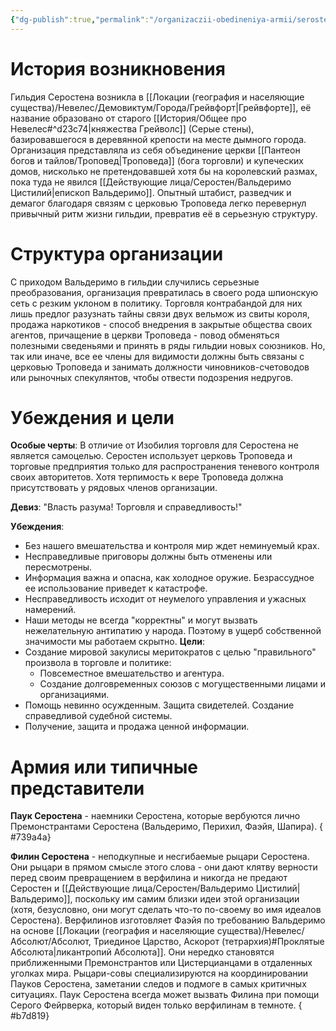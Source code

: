 ```yaml
---
{"dg-publish":true,"permalink":"/organizaczii-obedineniya-armii/serosten/","dgPassFrontmatter":true}
---
```


# История возникновения

 Гильдия Серостена возникла в [[Локации (география и населяющие существа)/Невелес/Демовиктум/Города/Грейвфорт\|Грейвфорте]], её название образовано от старого [[История/Общее про Невелес#^d23c74\|княжества Грейволс]] (Серые стены), базировавшегося в деревянной крепости на месте дымного города. Организация представляла из себя объединение церкви [[Пантеон богов и тайлов/Троповед\|Троповеда]] (бога торговли) и купеческих домов, нисколько не претендовавшей хотя бы на королевский размах, пока туда не явился [[Действующие лица/Серостен/Вальдеримо Цистилий\|епископ Вальдеримо]]. Опытный штабист, разведчик и демагог благодаря связям с церковью Троповеда легко перевернул привычный ритм жизни гильдии, превратив её в серьезную структуру.  

# Структура организации

С приходом Вальдеримо в гильдии случились серьезные преобразования, организация превратилась в своего рода шпионскую сеть с резким уклоном в политику. Торговля контрабандой для них лишь предлог разузнать тайны связи двух вельмож из свиты короля, продажа наркотиков - способ внедрения в закрытые общества своих агентов, причащение в церкви Троповеда - повод обменяться полезными сведеньями и принять в ряды гильдии новых союзников. Но, так или иначе, все ее члены для видимости должны быть связаны с церковью Троповеда и занимать должности чиновников-счетоводов или рыночных спекулянтов, чтобы отвести подозрения недругов.

# Убеждения и цели

**Особые черты**: В отличие от Изобилия торговля для Серостена не является самоцелью. Серостен использует церковь Троповеда и торговые предприятия только для распространения теневого контроля своих авторитетов. Хотя терпимость к вере Троповеда должна присутствовать у рядовых членов организации.

**Девиз**: "Власть разума! Торговля и справедливость!"

**Убеждения**: 
- Без нашего вмешательства и контроля мир ждет неминуемый крах.
- Несправедливые приговоры должны быть отменены или пересмотрены.
- Информация важна и опасна, как холодное оружие. Безрассудное ее использование приведет к катастрофе.
- Несправедливость исходит от неумелого управления и ужасных намерений.
- Наши методы не всегда "корректны" и могут вызвать нежелательную антипатию у народа. Поэтому в ущерб собственной значимости мы работаем скрытно.
**Цели**: 
- Создание мировой закулисы меритократов с целью "правильного" произвола в торговле и политике:
	- Повсеместное вмешательство и агентура.
	- Создание долговременных союзов с могущественными лицами и организациями.
- Помощь невинно осужденным. Защита свидетелей. Создание справедливой судебной системы.
- Получение, защита и продажа ценной информации.

# Армия или типичные представители

**Паук Серостена** - наемники Серостена, которые вербуются лично Премонстрантами Серостена (Вальдеримо, Перихил, Фаэйя, Шапира).
{ #739a4a}


**Филин Серостена** - неподкупные и несгибаемые рыцари Серостена. Они рыцари в прямом смысле этого слова - они дают клятву верности перед своим превращением в верфилина и никогда не предают Серостен и [[Действующие лица/Серостен/Вальдеримо Цистилий\|Вальдеримо]], поскольку им самим близки идеи этой организации (хотя, безусловно, они могут сделать что-то по-своему во имя идеалов Серостена). Верфилинов изготовляет Фаэйя по требованию Вальдеримо на основе [[Локации (география и населяющие существа)/Невелес/Абсолют/Абсолют, Триединое Царство, Аскорот (тетрархия)#Проклятые Абсолюта\|ликантропий Абсолюта]]. Они нередко становятся приближенными Премонстрантов или Цистерцианцами в отдаленных уголках мира. Рыцари-совы специализируются на координировании Пауков Серостена, заметании следов и подмоге в самых критичных ситуациях. Паук Серостена всегда может вызвать Филина при помощи Серого Фейрверка, который виден только верфилинам в темноте.
{ #b7d819}
